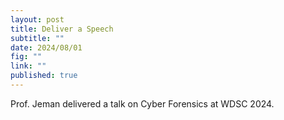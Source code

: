 ```yaml
---
layout: post
title: Deliver a Speech
subtitle: ""
date: 2024/08/01
fig: ""
link: ""
published: true
---
```


Prof. Jeman delivered a talk on Cyber Forensics at WDSC 2024.

